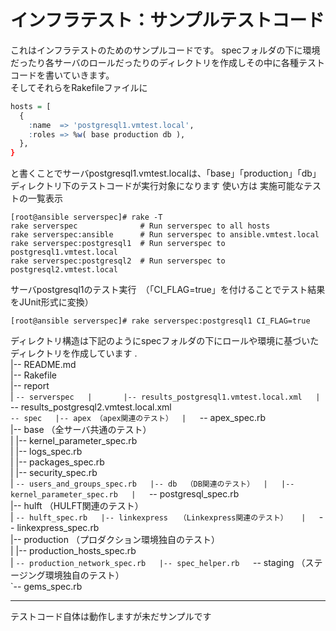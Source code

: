 # インフラテスト：サンプルテストコード

これはインフラテストのためのサンプルコードです。
specフォルダの下に環境だったり各サーバのロールだったりのディレクトリを作成しその中に各種テストコードを書いていきます。  
そしてそれらをRakefileファイルに  
```r
hosts = [
  {
    :name  => 'postgresql1.vmtest.local',
    :roles => %w( base production db ),
  },
}
```
と書くことでサーバpostgresql1.vmtest.localは、「base」「production」「db」ディレクトリ下のテストコードが実行対象になります 
使い方は 
実施可能なテストの一覧表示 
```b
[root@ansible serverspec]# rake -T
rake serverspec              # Run serverspec to all hosts
rake serverspec:ansible      # Run serverspec to ansible.vmtest.local
rake serverspec:postgresql1  # Run serverspec to postgresql1.vmtest.local
rake serverspec:postgresql2  # Run serverspec to postgresql2.vmtest.local
```
サーバpostgresql1のテスト実行　（「CI_FLAG=true」を付けることでテスト結果をJUnit形式に変換）  
```b
[root@ansible serverspec]# rake serverspec:postgresql1 CI_FLAG=true 
```
ディレクトリ構造は下記のようにspecフォルダの下にロールや環境に基づいたディレクトリを作成しています
    .  
    |-- README.md  
    |-- Rakefile  
    |-- report  
    |   `-- serverspec  
    |       |-- results_postgresql1.vmtest.local.xml  
    |       `-- results_postgresql2.vmtest.local.xml  
    `-- spec  
        |-- apex （apex関連のテスト） 
        |   `-- apex_spec.rb  
        |-- base  （全サーバ共通のテスト）  
        |   |-- kernel_parameter_spec.rb  
        |   |-- logs_spec.rb  
        |   |-- packages_spec.rb  
        |   |-- security_spec.rb  
        |   `-- users_and_groups_spec.rb  
        |-- db  （DB関連のテスト） 
        |   |-- kernel_parameter_spec.rb  
        |   `-- postgresql_spec.rb  
        |-- hulft  （HULFT関連のテスト）  
        |   `-- hulft_spec.rb  
        |-- linkexpress　　（Linkexpress関連のテスト）  
        |   `-- linkexpress_spec.rb  
        |-- production  （プロダクション環境独自のテスト）  
        |   |-- production_hosts_spec.rb  
        |   `-- production_network_spec.rb  
        |-- spec_helper.rb  
        `-- staging  （ステージング環境独自のテスト）  
            `-- gems_spec.rb  
  
---
テストコード自体は動作しますが未だサンプルです

